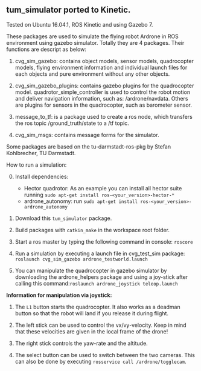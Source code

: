 ## tum_simulator ported to Kinetic.  

Tested on Ubuntu 16.04.1, ROS Kinetic and using Gazebo 7.  

These packages are used to simulate the flying robot Ardrone in ROS environment using gazebo simulator. Totally they are 4 packages. Their functions are descript as below:  

1. cvg_sim_gazebo: contains object models, sensor models, quadrocopter models, flying environment information and individual launch files for each objects and pure environment without any other objects.  

2. cvg_sim_gazebo_plugins: contains gazebo plugins for the quadrocopter model. quadrotor_simple_controller is used to control the robot motion and deliver navigation information, such as: /ardrone/navdata. Others are plugins for sensors in the quadrocopter, such as barometer sensor.  

3. message_to_tf: is a package used to create a ros node, which transfers the ros topic /ground_truth/state to a /tf topic.  

4. cvg_sim_msgs: contains message forms for the simulator.  

Some packages are based on the tu-darmstadt-ros-pkg by Stefan Kohlbrecher, TU Darmstadt.


How to run a simulation:  

0. Install dependencies:  

    * Hector quadrotor: As an example you can install all hector suite running `sudo apt-get install ros-<your_version>-hector-*`  
    * ardrone_autonomy: run `sudo apt-get install ros-<your_version>-ardrone_autonomy`  

1. Download this `tum_simulator` package.  

2. Build packages with `catkin_make` in the workspace root folder.  

3. Start a ros master by typing the following command in console: `roscore`  

4. Run a simulation by executing a launch file in cvg_test_sim package: `roslaunch cvg_sim_gazebo ardrone_testworld.launch`  

5. You can manipulate the quadrocopter in gazebo simulator by downloading the ardrone_helpers package and using a joy-stick after calling this command:`roslaunch ardrone_joystick teleop.launch`  


**Information for manipulation via joystick:**

1. The `L1` button starts the quadrocopter. It also works as a deadman button so that the robot will land if you release it during flight.  

2. The left stick can be used to control the vx/vy-velocity. Keep in mind that these velocities are given in the local frame of the drone!  

3. The right stick controls the yaw-rate and the altitude.  

4. The select button can be used to switch between the two cameras. This can also be done by executing `rosservice call /ardrone/togglecam`.  

